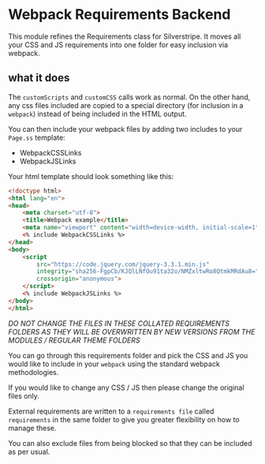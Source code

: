 # Webpack Requirements Backend

This module refines the Requirements class for Silverstripe. It moves all your CSS and JS requirements into one folder for easy inclusion via webpack.

## what it does

The `customScripts` and `customCSS` calls work as normal. On the other hand, any css files included are copied to a special directory (for inclusion in a `webpack`) instead of being included in the HTML output.

You can then include your webpack files by adding two includes to your `Page.ss` template:
 * WebpackCSSLinks
 * WebpackJSLinks
 
 Your html template should look something like this:
 ```html
 <!doctype html>
 <html lang="en">
 <head>
     <meta charset="utf-8">
     <title>Webpack example</title>
     <meta name="viewport" content="width=device-width, initial-scale=1">
     <% include WebpackCSSLinks %>
 </head>
 <body>
     <script
         src="https://code.jquery.com/jquery-3.3.1.min.js"
         integrity="sha256-FgpCb/KJQlLNfOu91ta32o/NMZxltwRo8QtmkMRdAu8="
         crossorigin="anonymous">
     </script>
     <% include WebpackJSLinks %>
 </body>
 </html>
 ```


_*DO NOT CHANGE THE FILES IN THESE COLLATED REQUIREMENTS FOLDERS AS THEY WILL BE OVERWRITTEN BY NEW VERSIONS FROM THE MODULES / REGULAR THEME FOLDERS*_

You can go through this requirements folder and pick the CSS and JS you would like to include in your `webpack` using the standard webpack methodologies.

If you would like to change any CSS / JS then please change the original files only.

External requirements are written to a `requirements file` called `requirements` in the same folder to give you greater flexibility on how to manage these.

You can also exclude files from being blocked so that they can be included as per usual.
